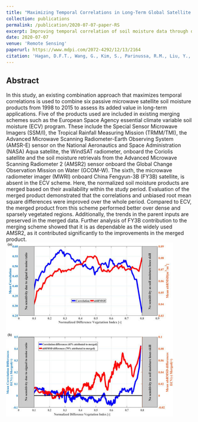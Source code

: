 ```yaml
---
title: "Maximizing Temporal Correlations in Long-Term Global Satellite Soil Moisture Data Merging"
collection: publications
permalink: /publication/2020-07-07-paper-RS
excerpt: Improving temporal correlation of soil moisture data through data merging.
date: 2020-07-07
venue: 'Remote Sensing'
paperurl: https://www.mdpi.com/2072-4292/12/13/2164
citation: 'Hagan, D.F.T., Wang, G., Kim, S., Parinussa, R.M., Liu, Y., Ullah, W., Bhatti, A.S., Ma, X., Jiang, T. and Su, B., 2020. Maximizing temporal correlations in long-term global satellite soil moisture data-merging. <i>Remote Sensing</i>, 12(13), 2164.'
---
```

## Abstract
In this study, an existing combination approach that maximizes temporal correlations is used to combine six passive microwave satellite soil moisture products from 1998 to 2015 to assess its added value in long-term applications. Five of the products used are included in existing merging schemes such as the European Space Agency essential climate variable soil moisture (ECV) program. These include the Special Sensor Microwave Imagers (SSM/I), the Tropical Rainfall Measuring Mission (TRMM/TMI), the Advanced Microwave Scanning Radiometer-Earth Observing System (AMSR-E) sensor on the National Aeronautics and Space Administration (NASA) Aqua satellite, the WindSAT radiometer, onboard the Coriolis satellite and the soil moisture retrievals from the Advanced Microwave Scanning Radiometer 2 (AMSR2) sensor onboard the Global Change Observation Mission on Water (GCOM-W). The sixth, the microwave radiometer imager (MWRI) onboard China Fengyun-3B (FY3B) satellite, is absent in the ECV scheme. Here, the normalized soil moisture products are merged based on their availability within the study period. Evaluation of the merged product demonstrated that the correlations and unbiased root mean square differences were improved over the whole period. Compared to ECV, the merged product from this scheme performed better over dense and sparsely vegetated regions. Additionally, the trends in the parent inputs are preserved in the merged data. Further analysis of FY3B contribution to the merging scheme showed that it is as dependable as the widely used AMSR2, as it contributed significantly to the improvements in the merged product.
<br/><img src='/images/2020_RS_maxR.jpg' width="90%" height="90%">